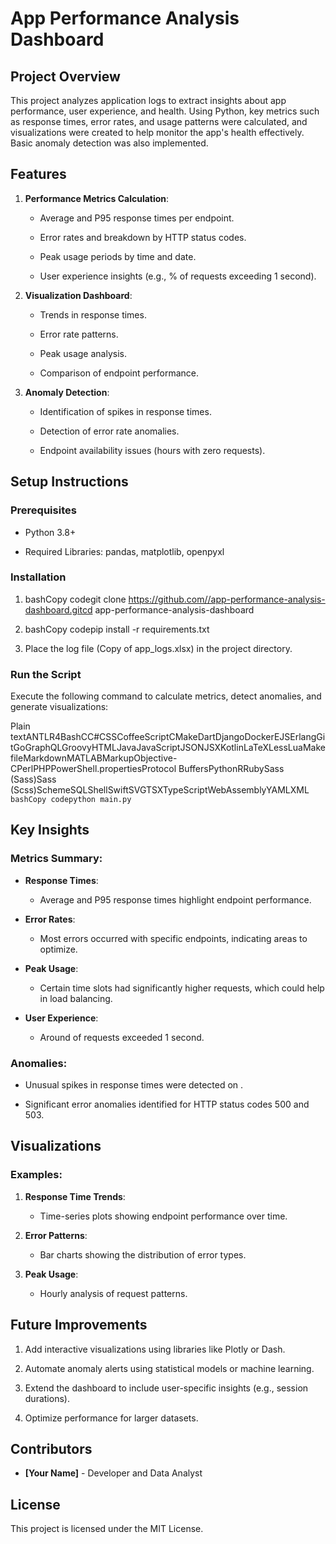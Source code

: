 **App Performance Analysis Dashboard**
======================================

**Project Overview**
--------------------

This project analyzes application logs to extract insights about app performance, user experience, and health. Using Python, key metrics such as response times, error rates, and usage patterns were calculated, and visualizations were created to help monitor the app's health effectively. Basic anomaly detection was also implemented.

**Features**
------------

1.  **Performance Metrics Calculation**:
    
    *   Average and P95 response times per endpoint.
        
    *   Error rates and breakdown by HTTP status codes.
        
    *   Peak usage periods by time and date.
        
    *   User experience insights (e.g., % of requests exceeding 1 second).
        
2.  **Visualization Dashboard**:
    
    *   Trends in response times.
        
    *   Error rate patterns.
        
    *   Peak usage analysis.
        
    *   Comparison of endpoint performance.
        
3.  **Anomaly Detection**:
    
    *   Identification of spikes in response times.
        
    *   Detection of error rate anomalies.
        
    *   Endpoint availability issues (hours with zero requests).
        

**Setup Instructions**
----------------------

### **Prerequisites**

*   Python 3.8+
    
*   Required Libraries: pandas, matplotlib, openpyxl
    

### **Installation**

1.  bashCopy codegit clone https://github.com//app-performance-analysis-dashboard.gitcd app-performance-analysis-dashboard
    
2.  bashCopy codepip install -r requirements.txt
    
3.  Place the log file (Copy of app\_logs.xlsx) in the project directory.
    

### **Run the Script**

Execute the following command to calculate metrics, detect anomalies, and generate visualizations:

Plain textANTLR4BashCC#CSSCoffeeScriptCMakeDartDjangoDockerEJSErlangGitGoGraphQLGroovyHTMLJavaJavaScriptJSONJSXKotlinLaTeXLessLuaMakefileMarkdownMATLABMarkupObjective-CPerlPHPPowerShell.propertiesProtocol BuffersPythonRRubySass (Sass)Sass (Scss)SchemeSQLShellSwiftSVGTSXTypeScriptWebAssemblyYAMLXML`   bashCopy codepython main.py   `

**Key Insights**
----------------

### **Metrics Summary**:

*   **Response Times**:
    
    *   Average and P95 response times highlight endpoint performance.
        
*   **Error Rates**:
    
    *   Most errors occurred with specific endpoints, indicating areas to optimize.
        
*   **Peak Usage**:
    
    *   Certain time slots had significantly higher requests, which could help in load balancing.
        
*   **User Experience**:
    
    *   Around of requests exceeded 1 second.
        

### **Anomalies**:

*   Unusual spikes in response times were detected on .
    
*   Significant error anomalies identified for HTTP status codes 500 and 503.
    

**Visualizations**
------------------

### **Examples**:

1.  **Response Time Trends**:
    
    *   Time-series plots showing endpoint performance over time.
        
2.  **Error Patterns**:
    
    *   Bar charts showing the distribution of error types.
        
3.  **Peak Usage**:
    
    *   Hourly analysis of request patterns.
        

**Future Improvements**
-----------------------

1.  Add interactive visualizations using libraries like Plotly or Dash.
    
2.  Automate anomaly alerts using statistical models or machine learning.
    
3.  Extend the dashboard to include user-specific insights (e.g., session durations).
    
4.  Optimize performance for larger datasets.
    

**Contributors**
----------------

*   **\[Your Name\]** - Developer and Data Analyst
    

**License**
-----------

This project is licensed under the MIT License.